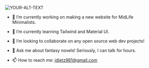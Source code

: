 <picture>
  <source media="(prefers-color-scheme: dark)" srcset="https://i.imgur.com/iIsrXM7.png">
 <source media="(prefers-color-scheme: light)" srcset="https://i.imgur.com/iIsrXM7.png">
 <img alt="YOUR-ALT-TEXT" src="https://i.imgur.com/iIsrXM7.png">
</picture>


- 🔭 I’m currently working on making a new website for MidLife Minimalists.
  
- 🌱 I’m currently learning Tailwind and Material UI.
  
- 👯 I’m looking to collaborate on any open source web dev projects!
  
- 💬 Ask me about fantasy novels! Seriously, I can talk for hours.
  
- 📫 How to reach me: jdietz981@gmail.com

